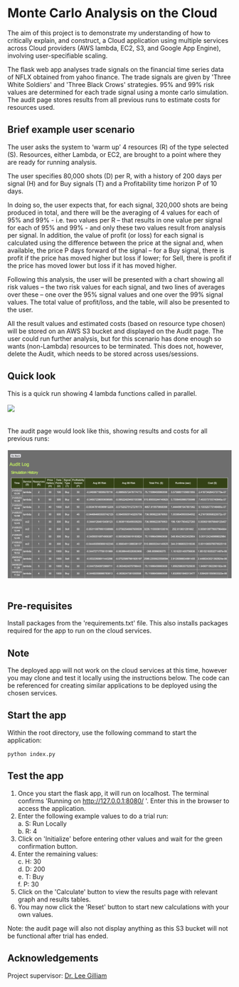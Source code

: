 # Monte Carlo Analysis on the Cloud
The aim of this project is to demonstrate my understanding of how to critically explain, and construct, a Cloud application using multiple services across Cloud providers (AWS lambda, EC2, S3, and Google App Engine), involving user-specifiable scaling.

The flask web app analyses trade signals on the financial time series data of NFLX obtained from yahoo finance.
The trade signals are given by 'Three White Soldiers' and 'Three Black Crows' strategies.
95% and 99% risk values are determined for each trade signal using a monte carlo simulation.
The audit page stores results from all previous runs to estimate costs for resources used.

## Brief example user scenario
The user asks the system to ‘warm up’ 4 resources (R) of the type selected (S). Resources, either Lambda, or EC2, are brought to a point where they are ready for running analysis.

The user specifies 80,000 shots (D) per R, with a history of 200 days per signal (H) and for Buy signals (T) and a Profitability time horizon P of 10 days.

In doing so, the user expects that, for each signal, 320,000 shots are being produced in total, and there will be the averaging of 4 values for each of 95% and 99% - i.e. two values per R – that results in one value per signal for each of 95% and 99% - and only these two values result from analysis per signal. In addition, the value of profit (or loss) for each signal is calculated using the difference between the price at the signal and, when available, the price P days forward of the signal – for a Buy signal, there is profit if the price has moved higher but loss if lower; for Sell, there is profit if the price has moved lower but loss if it has moved higher.

Following this analysis, the user will be presented with a chart showing all risk values – the two risk values for each signal, and two lines of averages over these – one over the 95% signal values and one over the 99% signal values. The total value of profit/loss, and the table, will also be presented to the user.

All the result values and estimated costs (based on resource type chosen) will be stored on an AWS S3 bucket and displayed on the Audit page. The user could run further analysis, but for this scenario has done enough so wants (non-Lambda) resources to be terminated. This does not, however, delete the Audit, which needs to be stored across uses/sessions.

## Quick look

This is a quick run showing 4 lambda functions called in parallel. <br /><br />
![](screencaps/montecarloapp.gif) <br /><br />

The audit page would look like this, showing results and costs for all previous runs:<br /><br />
![](screencaps/auditpage.png) <br /><br />

## Pre-requisites

Install packages from the 'requirements.txt' file. This also installs packages required for the app to run on the cloud services.

## Note
The deployed app will not work on the cloud services at this time, however you may clone and test it locally using the instructions below. The code can be referenced for creating similar applications to be deployed using the chosen services.

## Start the app
Within the root directory, use the following command to start the application:
```
python index.py
```

## Test the app
1. Once you start the flask app, it will run on localhost. The terminal confirms 'Running on http://127.0.0.1:8080/ '. Enter this in the browser to access the application.
2. Enter the following example values to do a trial run:<br />
    a. S: Run Locally<br />
    b. R: 4<br />
3. Click on 'Initialize' before entering other values and wait for the green confirmation button.<br />
4. Enter the remaining values:<br />
    c. H: 30<br />
    d. D: 200<br />
    e. T: Buy<br />
    f. P: 30<br />
5. Click on the 'Calculate' button to view the results page with relevant graph and results tables.<br />
6. You may now click the 'Reset' button to start new calculations with your own values. <br />

Note: the audit page will also not display anything as this S3 bucket will not be functional after trial has ended.


## Acknowledgements
Project supervisor: [Dr. Lee Gilliam](https://sites.google.com/site/drleegillam/)
